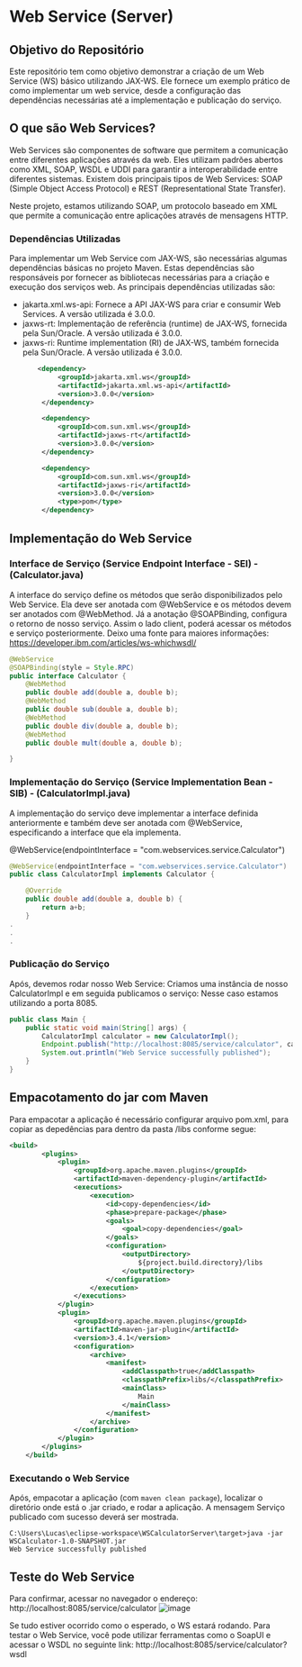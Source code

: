 # Web Service (Server)
## Objetivo do Repositório
Este repositório tem como objetivo demonstrar a criação de um Web Service (WS) básico utilizando JAX-WS. 
Ele fornece um exemplo prático de como implementar um web service, 
desde a configuração das dependências necessárias até a implementação e publicação do serviço.

## O que são Web Services?
Web Services são componentes de software que permitem a comunicação entre diferentes aplicações através da web. Eles utilizam padrões abertos como XML, SOAP, WSDL e UDDI para garantir a interoperabilidade entre diferentes sistemas. 
Existem dois principais tipos de Web Services: SOAP (Simple Object Access Protocol) e REST (Representational State Transfer).

Neste projeto, estamos utilizando SOAP, um protocolo baseado em XML que permite a comunicação entre aplicações através de mensagens HTTP.

### Dependências Utilizadas
Para implementar um Web Service com JAX-WS, são necessárias algumas dependências básicas no projeto Maven. Estas dependências são responsáveis por fornecer as bibliotecas necessárias para a criação e execução dos serviços web. As principais dependências utilizadas são:

- jakarta.xml.ws-api: Fornece a API JAX-WS para criar e consumir Web Services. A versão utilizada é 3.0.0.
- jaxws-rt: Implementação de referência (runtime) de JAX-WS, fornecida pela Sun/Oracle. A versão utilizada é 3.0.0.
- jaxws-ri: Runtime implementation (RI) de JAX-WS, também fornecida pela Sun/Oracle. A versão utilizada é 3.0.0.
``` xml
       <dependency>
            <groupId>jakarta.xml.ws</groupId>
            <artifactId>jakarta.xml.ws-api</artifactId>
            <version>3.0.0</version>
        </dependency>

        <dependency>
            <groupId>com.sun.xml.ws</groupId>
            <artifactId>jaxws-rt</artifactId>
            <version>3.0.0</version>
        </dependency>

        <dependency>
            <groupId>com.sun.xml.ws</groupId>
            <artifactId>jaxws-ri</artifactId>
            <version>3.0.0</version>
            <type>pom</type>
        </dependency>
```
## Implementação do Web Service

### Interface de Serviço (Service Endpoint Interface - SEI) - (Calculator.java)
A interface do serviço define os métodos que serão disponibilizados pelo Web Service. Ela deve ser anotada com @WebService e os métodos devem ser anotados com @WebMethod.
Já a anotação @SOAPBinding, configura o retorno de nosso serviço. Assim o lado client, poderá acessar os métodos e serviço posteriormente.
Deixo uma fonte para maiores informações:
https://developer.ibm.com/articles/ws-whichwsdl/
``` java
@WebService
@SOAPBinding(style = Style.RPC)
public interface Calculator {
    @WebMethod
    public double add(double a, double b);
    @WebMethod
    public double sub(double a, double b);
    @WebMethod
    public double div(double a, double b);
    @WebMethod
    public double mult(double a, double b);

}
```

### Implementação do Serviço (Service Implementation Bean - SIB) - (CalculatorImpl.java)

A implementação do serviço deve implementar a interface definida anteriormente e também deve ser anotada com @WebService, especificando a interface que ela implementa.

@WebService(endpointInterface = "com.webservices.service.Calculator")

```java
@WebService(endpointInterface = "com.webservices.service.Calculator")
public class CalculatorImpl implements Calculator {

	@Override
	public double add(double a, double b) {
		return a+b;
	}
.
.
.
```
### Publicação do Serviço 

Após, devemos rodar nosso Web Service:
Criamos uma instância de nosso CalculatorImpl e em seguida publicamos o serviço:
Nesse caso estamos utilizando a porta 8085.
``` java
public class Main {
    public static void main(String[] args) {
        CalculatorImpl calculator = new CalculatorImpl();
        Endpoint.publish("http://localhost:8085/service/calculator", calculator);
        System.out.println("Web Service successfully published");
    }
}
```
## Empacotamento do jar com Maven

Para empacotar a aplicação é necessário configurar arquivo pom.xml, para copiar as depedências para dentro da pasta /libs conforme segue:
```xml
<build>
        <plugins>
            <plugin>
                <groupId>org.apache.maven.plugins</groupId>
                <artifactId>maven-dependency-plugin</artifactId>
                <executions>
                    <execution>
                        <id>copy-dependencies</id>
                        <phase>prepare-package</phase>
                        <goals>
                            <goal>copy-dependencies</goal>
                        </goals>
                        <configuration>
                            <outputDirectory>
                                ${project.build.directory}/libs
                            </outputDirectory>
                        </configuration>
                    </execution>
                </executions>
            </plugin>
            <plugin>
                <groupId>org.apache.maven.plugins</groupId>
                <artifactId>maven-jar-plugin</artifactId>
                <version>3.4.1</version>
                <configuration>
                    <archive>
                        <manifest>
                            <addClasspath>true</addClasspath>
                            <classpathPrefix>libs/</classpathPrefix>
                            <mainClass>
                                Main
                            </mainClass>
                        </manifest>
                    </archive>
                </configuration>
            </plugin>
        </plugins>
    </build>
```
### Executando o Web Service
Após, empacotar a aplicação (com `maven clean package`), localizar o diretório onde está o .jar criado, e rodar a aplicação.
A mensagem Serviço publicado com sucesso deverá ser mostrada.
``` shell
C:\Users\Lucas\eclipse-workspace\WSCalculatorServer\target>java -jar WSCalculator-1.0-SNAPSHOT.jar
Web Service successfully published
```
## Teste do Web Service
Para confirmar, acessar no navegador o endereço:
http://localhost:8085/service/calculator
![image](https://github.com/lschlestein/WSCalculatorServer/assets/103784532/b586eb5d-53a6-4920-b0b0-71498edcb1de)

Se tudo estiver ocorrido como o esperado, o WS estará rodando.
Para testar o Web Service, você pode utilizar ferramentas como o SoapUI e acessar o WSDL no seguinte link:
http://localhost:8085/service/calculator?wsdl




